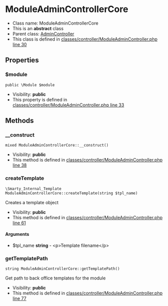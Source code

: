 ModuleAdminControllerCore
===============






* Class name: ModuleAdminControllerCore
* This is an **abstract** class
* Parent class: [AdminController](AdminControllerCore)
* This class is defined in [classes/controller/ModuleAdminController.php line 30](https://github.com/PrestaShop/PrestaShop/blob/1.6.1.1/classes/controller/ModuleAdminController.php#L30)





Properties
----------


### $module

    public \Module $module





* Visibility: **public**
* This property is defined in [classes/controller/ModuleAdminController.php line 33](https://github.com/PrestaShop/PrestaShop/blob/1.6.1.1/classes/controller/ModuleAdminController.php#33)


Methods
-------


### __construct

    mixed ModuleAdminControllerCore::__construct()





* Visibility: **public**
* This method is defined in [classes/controller/ModuleAdminController.php line 38](https://github.com/PrestaShop/PrestaShop/blob/1.6.1.1/classes/controller/ModuleAdminController.php#38)




### createTemplate

    \Smarty_Internal_Template ModuleAdminControllerCore::createTemplate(string $tpl_name)

Creates a template object



* Visibility: **public**
* This method is defined in [classes/controller/ModuleAdminController.php line 61](https://github.com/PrestaShop/PrestaShop/blob/1.6.1.1/classes/controller/ModuleAdminController.php#61)


#### Arguments
* $tpl_name **string** - &lt;p&gt;Template filename&lt;/p&gt;



### getTemplatePath

    string ModuleAdminControllerCore::getTemplatePath()

Get path to back office templates for the module



* Visibility: **public**
* This method is defined in [classes/controller/ModuleAdminController.php line 77](https://github.com/PrestaShop/PrestaShop/blob/1.6.1.1/classes/controller/ModuleAdminController.php#77)



